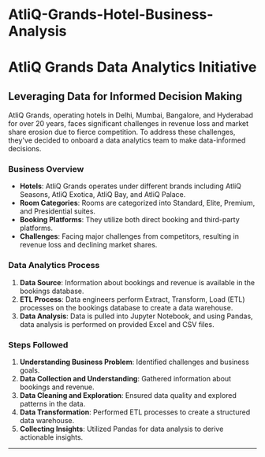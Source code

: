 # AtliQ-Grands-Hotel-Business-Analysis
# AtliQ Grands Data Analytics Initiative
## Leveraging Data for Informed Decision Making

AtliQ Grands, operating hotels in Delhi, Mumbai, Bangalore, and Hyderabad for over 20 years, faces significant challenges in revenue loss and market share erosion due to fierce competition. To address these challenges, they've decided to onboard a data analytics team to make data-informed decisions.

### Business Overview
- **Hotels**: AtliQ Grands operates under different brands including AtliQ Seasons, AtliQ Exotica, AtliQ Bay, and AtliQ Palace.
- **Room Categories**: Rooms are categorized into Standard, Elite, Premium, and Presidential suites.
- **Booking Platforms**: They utilize both direct booking and third-party platforms.
- **Challenges**: Facing major challenges from competitors, resulting in revenue loss and declining market shares.

### Data Analytics Process
1. **Data Source**: Information about bookings and revenue is available in the bookings database.
2. **ETL Process**: Data engineers perform Extract, Transform, Load (ETL) processes on the bookings database to create a data warehouse.
3. **Data Analysis**: Data is pulled into Jupyter Notebook, and using Pandas, data analysis is performed on provided Excel and CSV files.
   
### Steps Followed
1. **Understanding Business Problem**: Identified challenges and business goals.
2. **Data Collection and Understanding**: Gathered information about bookings and revenue.
3. **Data Cleaning and Exploration**: Ensured data quality and explored patterns in the data.
4. **Data Transformation**: Performed ETL processes to create a structured data warehouse.
5. **Collecting Insights**: Utilized Pandas for data analysis to derive actionable insights.

---
